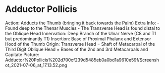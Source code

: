 # Adductor Pollicis

Action: Adducts the Thumb (bringing it back towards the Palm)
Extra Info: - Found deep to the Thenar Muscles                                               - The Transverse Head is found distal to the Oblique Head
Innervation: Deep Branch of the Ulnar Nerve (C8 and T1 but predominantly T1)
Insertion: Base of Proximal Phalanx and Extensor Hood of the Thumb
Origin: Transverse Head = Shaft of Metacarpal of the Third Digit                                Oblique Head = Bases of the 2nd and 3rd Metacarpals and Capitate
Picture: Adductor%20Pollicis%202d700cf239d5485eb0a0bd1a9610e59f/Screenshot_2021-07-06_at_17.13.52.png
